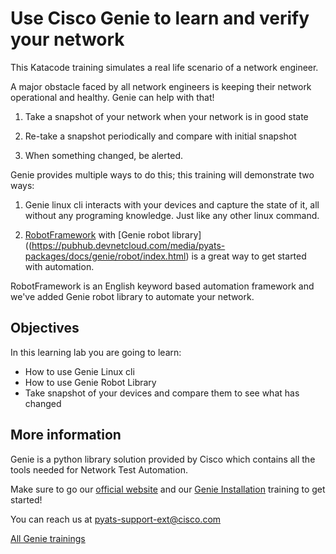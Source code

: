 # Use Cisco Genie to learn and verify your network

This Katacode training simulates a real life scenario of a network engineer.

A major obstacle faced by all network engineers is keeping their network
operational and healthy. Genie can help with that!

1) Take a snapshot of your network when your network is in good state

2) Re-take a snapshot periodically and compare with initial snapshot

3) When something changed, be alerted.

Genie provides multiple ways to do this; this training will demonstrate two ways:

1) Genie linux cli interacts with your devices and capture the state of it, all
without any programing knowledge. Just like any other linux command.

2) [RobotFramework](https://robotframework.org) with [Genie robot
library]((https://pubhub.devnetcloud.com/media/pyats-packages/docs/genie/robot/index.html)
is a great way to get started with automation.

RobotFramework is an English keyword based automation framework and we've added Genie
robot library to automate your network.

## Objectives

In this learning lab you are going to learn:

* How to use Genie Linux cli
* How to use Genie Robot Library
* Take snapshot of your devices and compare them to see what has changed

## More information

Genie is a python library solution provided by Cisco which contains all the
tools needed for Network Test Automation.

Make sure to go our [official website](https://developer.cisco.com/site/pyats)
and our [Genie
Installation](https://www.katacoda.com/jeaubin/scenarios/install) training to
get started!

You can reach us at pyats-support-ext@cisco.com

[All Genie trainings](https://www.katacoda.com/jeaubin)
